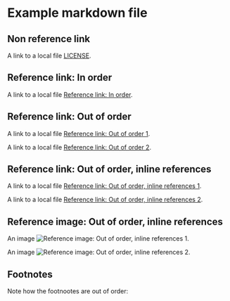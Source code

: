 # Example markdown file

## Non reference link

A link to a local file [LICENSE](./non-reference-local-link).

## Reference link: In order

A link to a local file [Reference link: In order][1].

## Reference link: Out of order

A link to a local file [Reference link: Out of order 1][3].

A link to a local file [Reference link: Out of order 2][2].

## Reference link: Out of order, inline references

A link to a local file [Reference link: Out of order, inline references 1][5].

A link to a local file [Reference link: Out of order, inline references 2][4].


## Reference image: Out of order, inline references

An image ![Reference image: Out of order, inline references 1][8].

An image ![Reference image: Out of order, inline references 2][7].


## Footnotes

Note how the footnootes are out of order:

[6]: ./unused-reference-link
[3]: ./reference-link-out-of-order-1
[1]: ./reference-link-in-order
[2]: ./reference-link-out-of-order-2
[5]: ./reference-link-out-of-order-1
[4]: ./reference-link-out-of-order-2
[8]: ./reference-image-out-of-order-1
[7]: ./reference-image-out-of-order-2
